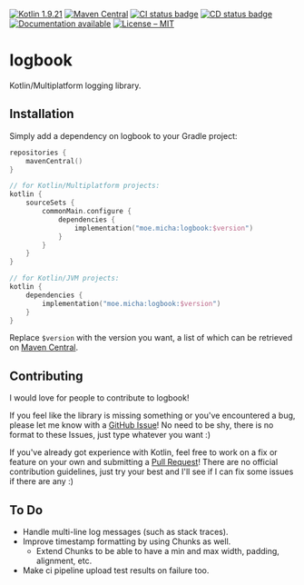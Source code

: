 [![Kotlin 1.9.21](https://img.shields.io/badge/Kotlin%2FMultiplatform-1.9.21-7F52FF.svg?logo=kotlin)](http://kotlinlang.org)
[![Maven Central](https://img.shields.io/maven-central/v/moe.micha/logbook?label=Latest%20Version)](https://central.sonatype.com/artifact/moe.micha/logbook)
[![CI status badge](https://img.shields.io/github/actions/workflow/status/Micha-ohne-el/logbook/integration.yaml?label=CI)](https://github.com/Micha-ohne-el/logbook/actions/workflows/integration.yaml)
[![CD status badge](https://img.shields.io/github/actions/workflow/status/Micha-ohne-el/logbook/deployment.yaml?label=CD)](https://github.com/Micha-ohne-el/logbook/actions/workflows/deployment.yaml)
[![Documentation available](https://img.shields.io/badge/Documentation-available-blue)](https://logbook.micha.moe)
[![License – MIT](https://img.shields.io/github/license/Micha-ohne-el/logbook?color=gold&label=License)](https://github.com/Micha-ohne-el/logbook/blob/main/license.md)

# logbook

Kotlin/Multiplatform logging library.

## Installation

Simply add a dependency on logbook to your Gradle project:

```kt
repositories {
	mavenCentral()
}

// for Kotlin/Multiplatform projects:
kotlin {
	sourceSets {
		commonMain.configure {
			dependencies {
				implementation("moe.micha:logbook:$version")
			}
		}
	}
}

// for Kotlin/JVM projects:
kotlin {
	dependencies {
		implementation("moe.micha:logbook:$version")
	}
}
```

Replace `$version` with the version you want, a list of which can be retrieved on
[Maven Central](https://central.sonatype.com/artifact/moe.micha/logbook/versions).

## Contributing

I would love for people to contribute to logbook!

If you feel like the library is missing something or you've encountered a bug, please let me know with a
[GitHub Issue](https://github.com/Micha-ohne-el/logbook/issues)! No need to be shy, there is no format to these Issues,
just type whatever you want :)

If you've already got experience with Kotlin, feel free to work on a fix or feature on your own and submitting a
[Pull Request](https://github.com/Micha-ohne-el/logbook/pulls)! There are no official contribution guidelines, just try your
best and I'll see if I can fix some issues if there are any :)

## To Do

* Handle multi-line log messages (such as stack traces).
* Improve timestamp formatting by using Chunks as well.
	* Extend Chunks to be able to have a min and max width, padding, alignment, etc.
* Make ci pipeline upload test results on failure too.
